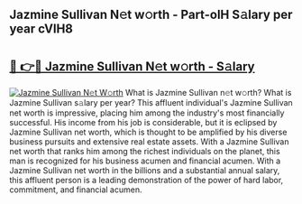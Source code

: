 ## Jazmine Sullivan N𝚎t w𝚘rth - Part-olH S𝚊lary per year cVlH8

# <h2><a href="http://gc4f84.nevu.top/?p=Jazmine+Sullivan">🔗 👉🔴 Jazmine Sullivan N𝚎t w𝚘rth - S𝚊lary</a></h2>

[![Jazmine Sullivan N𝚎t W𝚘rth](https://i.imgur.com/Oavwk0R.jpeg)](http://gc4f84.nevu.top/?p=Jazmine+Sullivan)
What is Jazmine Sullivan n𝚎t w𝚘rth? What is Jazmine Sullivan s𝚊lary per year?
This affluent individual's Jazmine Sullivan net worth is impressive, placing him among the industry's most financially successful. His income from his job is considerable, but it is eclipsed by Jazmine Sullivan net worth, which is thought to be amplified by his diverse business pursuits and extensive real estate assets. With a Jazmine Sullivan net worth that ranks him among the richest individuals on the planet, this man is recognized for his business acumen and financial acumen. With a Jazmine Sullivan net worth in the billions and a substantial annual salary, this affluent person is a leading demonstration of the power of hard labor, commitment, and financial acumen.
